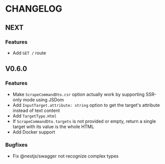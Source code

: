 # CHANGELOG

## NEXT

### Features

- Add `GET /` route

## V0.6.0

### Features

- Make `ScrapeCommandDto.csr` option actually work by supporting SSR-only mode using JSDom
- Add `InputTarget.attribute: string` option to get the target's attribute instead of text content
- Add `TargetType.Html`
- If `ScrapeCommandDto.targets` is not provided or empty, return a single target with its value is the whole HTML
- Add Docker support

### Bugfixes

- Fix @nestjs/swagger not recognize complex types
